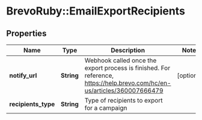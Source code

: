 # BrevoRuby::EmailExportRecipients

## Properties
Name | Type | Description | Notes
------------ | ------------- | ------------- | -------------
**notify_url** | **String** | Webhook called once the export process is finished. For reference, https://help.brevo.com/hc/en-us/articles/360007666479 | [optional] 
**recipients_type** | **String** | Type of recipients to export for a campaign | 


